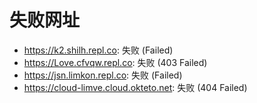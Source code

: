 # 失败网址
- https://k2.shilh.repl.co: 失败 (Failed)
- https://Love.cfvqw.repl.co: 失败 (403
Failed)
- https://jsn.limkon.repl.co: 失败 (Failed)
- https://cloud-limve.cloud.okteto.net: 失败 (404
Failed)
